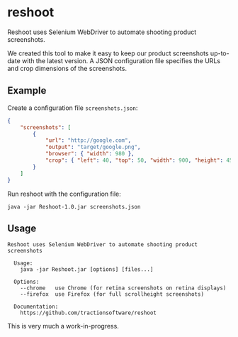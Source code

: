 reshoot
=======

Reshoot uses Selenium WebDriver to automate shooting product screenshots.

We created this tool to make it easy to keep our product screenshots up-to-date with the latest version. A JSON configuration file specifies the URLs and crop dimensions of the screenshots.

## Example

Create a configuration file `screenshots.json`:

```json
{
    "screenshots": [
        {
            "url": "http://google.com",
            "output": "target/google.png",
            "browser": { "width": 980 },
            "crop": { "left": 40, "top": 50, "width": 900, "height": 450 }
        }
    ]
}
```

Run reshoot with the configuration file:

```
java -jar Reshoot-1.0.jar screenshots.json
```

## Usage

```
Reshoot uses Selenium WebDriver to automate shooting product screenshots

  Usage:
    java -jar Reshoot.jar [options] [files...]

  Options:
    --chrome   use Chrome (for retina screenshots on retina displays)
    --firefox  use Firefox (for full scrollheight screenshots)

  Documentation:
    https://github.com/tractionsoftware/reshoot
```


This is very much a work-in-progress. 
